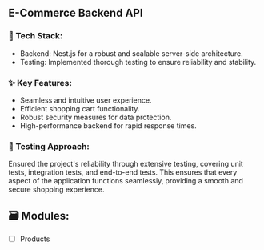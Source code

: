 ## E-Commerce Backend API

### 🔨 Tech Stack:
- Backend: Nest.js for a robust and scalable server-side architecture.
- Testing: Implemented thorough testing to ensure reliability and stability.

### ✨ Key Features:
- Seamless and intuitive user experience.
- Efficient shopping cart functionality.
- Robust security measures for data protection.
- High-performance backend for rapid response times.

### 🧪 Testing Approach:
Ensured the project's reliability through extensive testing, covering unit tests, integration tests, and end-to-end tests. This ensures that every aspect of the application functions seamlessly, providing a smooth and secure shopping experience.

## 🗃️ Modules:
- [ ] Products
